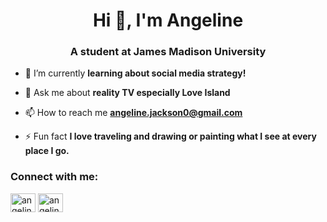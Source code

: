 <h1 align="center">Hi 👋, I'm Angeline</h1>
<h3 align="center">A student at James Madison University</h3>

- 🌱 I’m currently **learning about social media strategy!**

- 💬 Ask me about **reality TV especially Love Island**

- 📫 How to reach me **angeline.jackson0@gmail.com**



- ⚡ Fun fact **I love traveling and drawing or painting what I see at every place I go.**

<h3 align="left">Connect with me:</h3>
<p align="left">
<a href="https://linkedin.com/in/angeline jackson" target="blank"><img align="center" src="https://raw.githubusercontent.com/rahuldkjain/github-profile-readme-generator/master/src/images/icons/Social/linked-in-alt.svg" alt="angeline jackson" height="30" width="40" /></a>
<a href="https://instagram.com/angelineejackson" target="blank"><img align="center" src="https://raw.githubusercontent.com/rahuldkjain/github-profile-readme-generator/master/src/images/icons/Social/instagram.svg" alt="angelineejackson" height="30" width="40" /></a>
</p>

